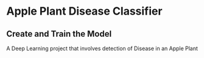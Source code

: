 # Apple Plant Disease Classifier


## Create and Train the Model

A Deep Learning project that involves detection of Disease in an Apple Plant

